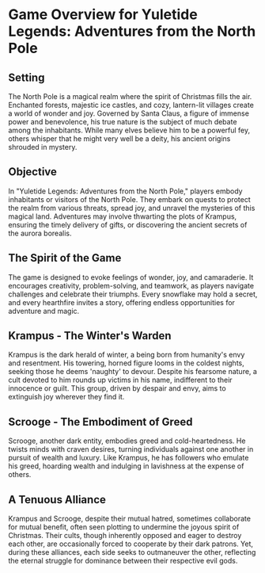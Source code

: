 # Game Overview for Yuletide Legends: Adventures from the North Pole

## Setting
The North Pole is a magical realm where the spirit of Christmas fills the air. Enchanted forests, majestic ice castles, and cozy, lantern-lit villages create a world of wonder and joy. Governed by Santa Claus, a figure of immense power and benevolence, his true nature is the subject of much debate among the inhabitants. While many elves believe him to be a powerful fey, others whisper that he might very well be a deity, his ancient origins shrouded in mystery.

## Objective
In "Yuletide Legends: Adventures from the North Pole," players embody inhabitants or visitors of the North Pole. They embark on quests to protect the realm from various threats, spread joy, and unravel the mysteries of this magical land. Adventures may involve thwarting the plots of Krampus, ensuring the timely delivery of gifts, or discovering the ancient secrets of the aurora borealis.

## The Spirit of the Game
The game is designed to evoke feelings of wonder, joy, and camaraderie. It encourages creativity, problem-solving, and teamwork, as players navigate challenges and celebrate their triumphs. Every snowflake may hold a secret, and every hearthfire invites a story, offering endless opportunities for adventure and magic.

## Krampus - The Winter's Warden
Krampus is the dark herald of winter, a being born from humanity's envy and resentment. His towering, horned figure looms in the coldest nights, seeking those he deems 'naughty' to devour. Despite his fearsome nature, a cult devoted to him rounds up victims in his name, indifferent to their innocence or guilt. This group, driven by despair and envy, aims to extinguish joy wherever they find it.

## Scrooge - The Embodiment of Greed
Scrooge, another dark entity, embodies greed and cold-heartedness. He twists minds with craven desires, turning individuals against one another in pursuit of wealth and luxury. Like Krampus, he has followers who emulate his greed, hoarding wealth and indulging in lavishness at the expense of others.

## A Tenuous Alliance
Krampus and Scrooge, despite their mutual hatred, sometimes collaborate for mutual benefit, often seen plotting to undermine the joyous spirit of Christmas. Their cults, though inherently opposed and eager to destroy each other, are occasionally forced to cooperate by their dark patrons. Yet, during these alliances, each side seeks to outmaneuver the other, reflecting the eternal struggle for dominance between their respective evil gods.
